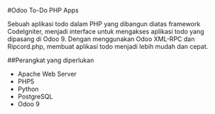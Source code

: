 #Odoo To-Do PHP Apps

Sebuah aplikasi todo dalam PHP yang dibangun diatas framework CodeIgniter, menjadi interface untuk mengakses aplikasi todo yang dipasang di Odoo 9. Dengan menggunakan Odoo XML-RPC dan Ripcord.php, membuat aplikasi todo menjadi lebih mudah dan cepat.

##Perangkat yang diperlukan

* Apache Web Server
* PHP5
* Python
* PostgreSQL
* Odoo 9 
